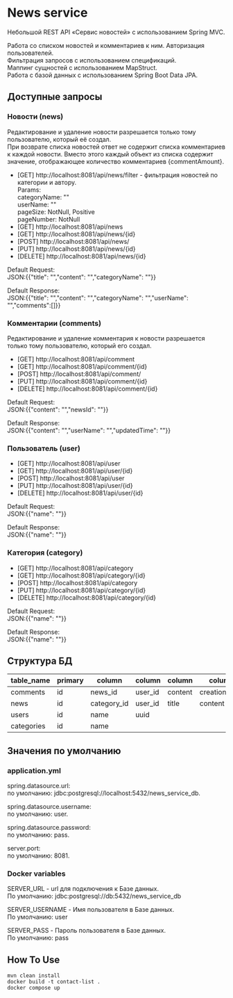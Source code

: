 # News service
Небольшой REST API «Сервис новостей»  с использованием Spring MVC.

Работа со списком новостей и комментариев к ним. Авторизация пользователей.<br>
Фильтрация запросов с использованием спецификаций.<br>
Маппинг сущностей с использованием MapStruct.<br>
Работа с базой данных с использованием Spring Boot Data JPA.<br>
## Доступные запросы

### Новости (news)
Редактирование и удаление новости разрешается только тому пользователю, который её создал.<br>
При возврате списка новостей ответ не содержит списка комментариев к каждой новости. Вместо этого каждый объект из списка содержит значение, отображающее количество комментариев {commentAmount}.

* [GET] http://localhost:8081/api/news/filter - фильтрация новостей по категории и автору.<br>
Params:<br>
categoryName: ""<br>
userName: ""<br>
pageSize: NotNull, Positive<br>
pageNumber: NotNull
* [GET] http://localhost:8081/api/news
* [GET] http://localhost:8081/api/news/{id}
* [POST] http://localhost:8081/api/news/
* [PUT] http://localhost:8081/api/news/{id}
* [DELETE] http://localhost:8081/api/news/{id}

Default Request:<br>JSON:{{"title": "","content": "","categoryName": ""}}

Default Response:<br>JSON:{{"title": "","content": "","categoryName": "","userName": "","comments":[]}}
### Комментарии (comments)
Редактирование и удаление комментария к новости разрешается только тому пользователю, который его создал.
* [GET] http://localhost:8081/api/comment
* [GET] http://localhost:8081/api/comment/{id}
* [POST] http://localhost:8081/api/comment/
* [PUT] http://localhost:8081/api/comment/{id}
* [DELETE] http://localhost:8081/api/comment/{id}

Default Request:<br>JSON:{{"content": "","newsId": ""}}

Default Response:<br>JSON:{{"content": "","userName": "","updatedTime": ""}}
### Пользователь (user)
* [GET] http://localhost:8081/api/user
* [GET] http://localhost:8081/api/user/{id}
* [POST] http://localhost:8081/api/user
* [PUT] http://localhost:8081/api/user/{id}
* [DELETE] http://localhost:8081/api/user/{id}

Default Request:<br>JSON:{{"name": ""}}

Default Response:<br>JSON:{{"name": ""}}

### Категория (category)
* [GET] http://localhost:8081/api/category
* [GET] http://localhost:8081/api/category/{id}
* [POST] http://localhost:8081/api/category
* [PUT] http://localhost:8081/api/category/{id}
* [DELETE] http://localhost:8081/api/category/{id}

Default Request:<br>JSON:{{"name": ""}}

Default Response:<br>JSON:{{"name": ""}}

## Структура БД
|table_name|primary|column|column|column|column|column|
|----------|-------|------|------|------|------|------|
|comments|id|news_id|user_id|content|creation_time|updated_time|
|news|id|category_id|user_id|title|content|
|users|id|name|uuid|
|categories|id|name|

## Значения по умолчанию
### application.yml
spring.datasource.url:<br> по умолчанию: jdbc:postgresql://localhost:5432/news_service_db.

spring.datasource.username:<br> по умолчанию: user.

spring.datasource.password:<br> по умолчанию: pass.

server.port:<br> по умолчанию: 8081.
### Docker variables
SERVER_URL - url для подключения к Базе данных.<br>
По умолчанию: jdbc:postgresql://db:5432/news_service_db

SERVER_USERNAME - Имя пользователя в Базе данных.<br>
По умолчанию: user

SERVER_PASS - Пароль пользователя в Базе данных.<br>
По умолчанию: pass

## How To Use
```
mvn clean install
docker build -t contact-list .
docker compose up
```
